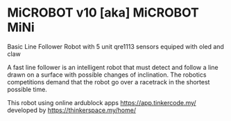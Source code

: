 # MiCROBOT v10 [aka] MiCROBOT MiNi
Basic Line Follower Robot with 5 unit qre1113 sensors equiped with oled and claw

A fast line follower is an intelligent robot that must detect
and follow a line drawn on a surface with possible changes of inclination.
The robotics competitions demand that the robot go over a racetrack
in the shortest possible time. 

This robot using online ardublock apps https://app.tinkercode.my/ developed by https://thinkerspace.my/home/
